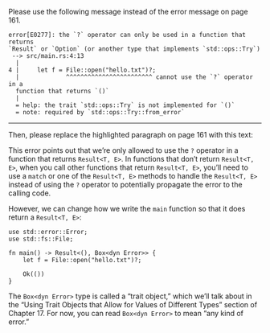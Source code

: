 Please use the following message instead of the error message on page 161.

```
error[E0277]: the `?` operator can only be used in a function that returns
`Result` or `Option` (or another type that implements `std::ops::Try`)
 --> src/main.rs:4:13
  |
4 |     let f = File::open("hello.txt")?;
  |             ^^^^^^^^^^^^^^^^^^^^^^^^ cannot use the `?` operator in a
  function that returns `()`
  |
  = help: the trait `std::ops::Try` is not implemented for `()`
  = note: required by `std::ops::Try::from_error`
```

---

Then, please replace the highlighted paragraph on page 161 with this text:

This error points out that we’re only allowed to use the `?` operator in a
function that returns `Result<T, E>`. In functions that don’t return `Result<T,
E>`, when you call other functions that return `Result<T, E>`, you’ll need to
use a `match` or one of the `Result<T, E>` methods to handle the `Result<T, E>`
instead of using the `?` operator to potentially propagate the error to the
calling code.

However, we can change how we write the `main` function so that it does return
a `Result<T, E>`:

```
use std::error::Error;
use std::fs::File;

fn main() -> Result<(), Box<dyn Error>> {
    let f = File::open("hello.txt")?;

    Ok(())
}
```

The `Box<dyn Error>` type is called a “trait object,” which we’ll talk about in
the “Using Trait Objects that Allow for Values of Different Types” section of
Chapter 17. For now, you can read `Box<dyn Error>` to mean “any kind of error.”
